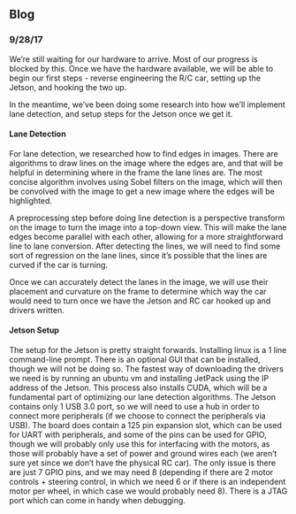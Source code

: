 ## Blog
### 9/28/17 
We’re still waiting for our hardware to arrive. Most of our progress is blocked by this. Once we have the hardware available, we will be able to begin our first steps - reverse engineering the R/C car, setting up the Jetson, and hooking the two up.

In the meantime, we’ve been doing some research into how we’ll implement lane detection, and setup steps for the Jetson once we get it.

#### Lane Detection 
For lane detection, we researched how to find edges in images. There are algorithms to draw lines on the image where the edges are, and that will be helpful in determining where in the frame the lane lines are. The most concise algorithm involves using Sobel filters on the image, which will then be convolved with the image to get a new image where the edges will be highlighted.

A preprocessing step before doing line detection is a perspective transform on the image to turn the image into a top-down view. This will make the lane edges become parallel with each other, allowing for a more straightforward line to lane conversion. After detecting the lines, we will need to find some sort of regression on the lane lines, since it’s possible that the lines are curved if the car is turning.

Once we can accurately detect the lanes in the image, we will use their placement and curvature on the frame to determine which way the car would need to turn once we have the Jetson and RC car hooked up and drivers written.

#### Jetson Setup
The setup for the Jetson is pretty straight forwards. Installing linux is a 1 line command-line prompt. There is an optional GUI that can be installed, though we will not be doing so. The fastest way of downloading the drivers we need is by running an ubuntu vm and installing JetPack using the IP address of the Jetson. This process also installs CUDA, which will be a fundamental part of optimizing our lane detection algorithms. The Jetson contains only 1 USB 3.0 port, so we will need to use a hub in order to connect more peripherals (if we choose to connect the peripherals via USB). The board does contain a 125 pin expansion slot, which can be used for UART with peripherals, and some of the pins can be used for GPIO, though we will probably only use this for interfacing with the motors, as those will probably have a set of power and ground wires each (we aren’t sure yet since we don’t have the physical RC car). The only issue is there are just 7 GPIO pins, and we may need 8 (depending if there are 2 motor controls + steering control, in which we need 6 or if there is an independent motor per wheel, in which case we would probably need 8). There is a JTAG port which can come in handy when debugging. 


